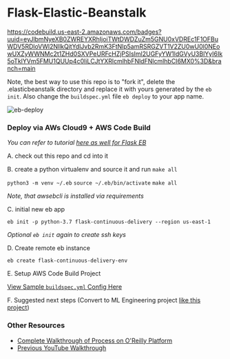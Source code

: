 # Flask-Elastic-Beanstalk

https://codebuild.us-east-2.amazonaws.com/badges?uuid=eyJlbmNyeXB0ZWREYXRhIjoiTWtDWDZuZm5GNU0xVDREc1F1OFBuWDV5RDloVWl2NllkQitYdlJvb2RmK3FtNlp5amRSRGZVT1V2ZU0wU0l0NEowUXZyWWNMc2t1ZHd0SXVPeURFcHZjPSIsIml2UGFyYW1ldGVyU3BlYyI6Ik5oTklYVm5FMU1QUUp4c0IiLCJtYXRlcmlhbFNldFNlcmlhbCI6MX0%3D&branch=main

Note, the best way to use this repo is to "fork it", delete the .elasticbeanstalk directory and replace it with yours generated by the `eb init`.  Also change the `buildspec.yml` file `eb deploy` to your app name.

![eb-deploy](https://user-images.githubusercontent.com/58792/106804626-a3a81900-6633-11eb-9cf6-54c24af6827f.png)



### Deploy via AWs Cloud9 + AWS Code Build

*You can refer to tutorial [here as well for Flask EB](https://docs.aws.amazon.com/elasticbeanstalk/latest/dg/create-deploy-python-flask.html)*

A.  check out this repo and cd into it

B.  create a python virtualenv and source it and run `make all`

`python3 -m venv ~/.eb`
`source ~/.eb/bin/activate`
`make all`

*Note, that awsebcli is installed via requirements*

C. initial new eb app

`eb init -p python-3.7 flask-continuous-delivery --region us-east-1`

*Optional `eb init` again to create ssh keys*

D. Create remote eb instance

`eb create flask-continuous-delivery-env`

E.  Setup AWS Code Build Project

[View Sample `buildspec.yml` Config Here](https://github.com/noahgift/Flask-Elastic-Beanstalk/blob/main/buildspec.yml)

F.  Suggested next steps (Convert to ML Engineering project [like this project](https://github.com/noahgift/flask-ml-azure-serverless))

### Other Resources

* [Complete Walkthrough of Process on O'Reilly Platform](https://learning.oreilly.com/videos/aws-elastic-beanstalk/62022021VIDEOPAIML/62022021VIDEOPAIML-c1_s0)
* [Previous YouTube Walkthrough](https://youtu.be/iSv-i1tWpQc)
